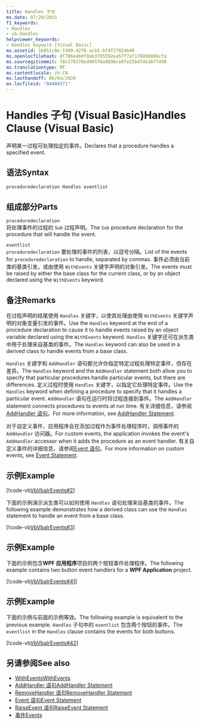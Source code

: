 ```yaml
---
title: Handles 子句
ms.date: 07/20/2015
f1_keywords:
- Handles
- vb.Handles
helpviewer_keywords:
- Handles keyword [Visual Basic]
ms.assetid: 1b051c0e-f499-42f6-acb5-6f4f27824b40
ms.openlocfilehash: df786e4b0f0ab3795592ea57f7af17695b086cfa
ms.sourcegitcommit: f8c270376ed905f6a8896ce0fe25b4f4b38ff498
ms.translationtype: MT
ms.contentlocale: zh-CN
ms.lasthandoff: 06/04/2020
ms.locfileid: "84404571"
---
```

# <a name="handles-clause-visual-basic"></a><span data-ttu-id="6a4d5-102">Handles 子句 (Visual Basic)</span><span class="sxs-lookup"><span data-stu-id="6a4d5-102">Handles Clause (Visual Basic)</span></span>
<span data-ttu-id="6a4d5-103">声明某一过程可处理指定的事件。</span><span class="sxs-lookup"><span data-stu-id="6a4d5-103">Declares that a procedure handles a specified event.</span></span>  
  
## <a name="syntax"></a><span data-ttu-id="6a4d5-104">语法</span><span class="sxs-lookup"><span data-stu-id="6a4d5-104">Syntax</span></span>  
  
```vb  
proceduredeclaration Handles eventlist  
```  
  
## <a name="parts"></a><span data-ttu-id="6a4d5-105">组成部分</span><span class="sxs-lookup"><span data-stu-id="6a4d5-105">Parts</span></span>  
 `proceduredeclaration`  
 <span data-ttu-id="6a4d5-106">将处理事件的过程的 `Sub` 过程声明。</span><span class="sxs-lookup"><span data-stu-id="6a4d5-106">The `Sub` procedure declaration for the procedure that will handle the event.</span></span>  
  
 `eventlist`  
 <span data-ttu-id="6a4d5-107">`proceduredeclaration` 要处理的事件的列表，以逗号分隔。</span><span class="sxs-lookup"><span data-stu-id="6a4d5-107">List of the events for `proceduredeclaration` to handle, separated by commas.</span></span> <span data-ttu-id="6a4d5-108">事件必须由当前类的基类引发，或由使用 `WithEvents` 关键字声明的对象引发。</span><span class="sxs-lookup"><span data-stu-id="6a4d5-108">The events must be raised by either the base class for the current class, or by an object declared using the `WithEvents` keyword.</span></span>  
  
## <a name="remarks"></a><span data-ttu-id="6a4d5-109">备注</span><span class="sxs-lookup"><span data-stu-id="6a4d5-109">Remarks</span></span>  
 <span data-ttu-id="6a4d5-110">在过程声明的结尾使用 `Handles` 关键字，以使其处理由使用 `WithEvents` 关键字声明的对象变量引发的事件。</span><span class="sxs-lookup"><span data-stu-id="6a4d5-110">Use the `Handles` keyword at the end of a procedure declaration to cause it to handle events raised by an object variable declared using the `WithEvents` keyword.</span></span> <span data-ttu-id="6a4d5-111">`Handles` 关键字还可在派生类中用于处理来自基类的事件。</span><span class="sxs-lookup"><span data-stu-id="6a4d5-111">The `Handles` keyword can also be used in a derived class to handle events from a base class.</span></span>  
  
 <span data-ttu-id="6a4d5-112">`Handles` 关键字和 `AddHandler` 语句都允许你指定特定过程处理特定事件，但存在差异。</span><span class="sxs-lookup"><span data-stu-id="6a4d5-112">The `Handles` keyword and the `AddHandler` statement both allow you to specify that particular procedures handle particular events, but there are differences.</span></span> <span data-ttu-id="6a4d5-113">定义过程时使用 `Handles` 关键字，以指定它处理特定事件。</span><span class="sxs-lookup"><span data-stu-id="6a4d5-113">Use the `Handles` keyword when defining a procedure to specify that it handles a particular event.</span></span> <span data-ttu-id="6a4d5-114">`AddHandler` 语句在运行时将过程连接到事件。</span><span class="sxs-lookup"><span data-stu-id="6a4d5-114">The `AddHandler` statement connects procedures to events at run time.</span></span> <span data-ttu-id="6a4d5-115">有关详细信息，请参阅[AddHandler 语句](addhandler-statement.md)。</span><span class="sxs-lookup"><span data-stu-id="6a4d5-115">For more information, see [AddHandler Statement](addhandler-statement.md).</span></span>  
  
 <span data-ttu-id="6a4d5-116">对于自定义事件，应用程序会在添加过程作为事件处理程序时，调用事件的 `AddHandler` 访问器。</span><span class="sxs-lookup"><span data-stu-id="6a4d5-116">For custom events, the application invokes the event's `AddHandler` accessor when it adds the procedure as an event handler.</span></span> <span data-ttu-id="6a4d5-117">有关自定义事件的详细信息，请参阅[Event 语句](event-statement.md)。</span><span class="sxs-lookup"><span data-stu-id="6a4d5-117">For more information on custom events, see [Event Statement](event-statement.md).</span></span>  
  
## <a name="example"></a><span data-ttu-id="6a4d5-118">示例</span><span class="sxs-lookup"><span data-stu-id="6a4d5-118">Example</span></span>  
 [!code-vb[VbVbalrEvents#2](~/samples/snippets/visualbasic/VS_Snippets_VBCSharp/VbVbalrEvents/VB/Class1.vb#2)]  
  
 <span data-ttu-id="6a4d5-119">下面的示例演示派生类可以如何使用 `Handles` 语句处理来自基类的事件。</span><span class="sxs-lookup"><span data-stu-id="6a4d5-119">The following example demonstrates how a derived class can use the `Handles` statement to handle an event from a base class.</span></span>  
  
 [!code-vb[VbVbalrEvents#3](~/samples/snippets/visualbasic/VS_Snippets_VBCSharp/VbVbalrEvents/VB/Class1.vb#3)]  
  
## <a name="example"></a><span data-ttu-id="6a4d5-120">示例</span><span class="sxs-lookup"><span data-stu-id="6a4d5-120">Example</span></span>  
 <span data-ttu-id="6a4d5-121">下面的示例包含**WPF 应用程序**项目的两个按钮事件处理程序。</span><span class="sxs-lookup"><span data-stu-id="6a4d5-121">The following example contains two button event handlers for a **WPF Application** project.</span></span>  
  
 [!code-vb[VbVbalrEvents#41](~/samples/snippets/visualbasic/VS_Snippets_VBCSharp/VbVbalrEvents/VB/class3.vb#41)]  
  
## <a name="example"></a><span data-ttu-id="6a4d5-122">示例</span><span class="sxs-lookup"><span data-stu-id="6a4d5-122">Example</span></span>  
 <span data-ttu-id="6a4d5-123">下面的示例与前面的示例等效。</span><span class="sxs-lookup"><span data-stu-id="6a4d5-123">The following example is equivalent to the previous example.</span></span> <span data-ttu-id="6a4d5-124">`Handles` 子句中的 `eventlist` 包含两个按钮的事件。</span><span class="sxs-lookup"><span data-stu-id="6a4d5-124">The `eventlist` in the `Handles` clause contains the events for both buttons.</span></span>  
  
 [!code-vb[VbVbalrEvents#42](~/samples/snippets/visualbasic/VS_Snippets_VBCSharp/VbVbalrEvents/VB/class3.vb#42)]  
  
## <a name="see-also"></a><span data-ttu-id="6a4d5-125">另请参阅</span><span class="sxs-lookup"><span data-stu-id="6a4d5-125">See also</span></span>

- [<span data-ttu-id="6a4d5-126">WithEvents</span><span class="sxs-lookup"><span data-stu-id="6a4d5-126">WithEvents</span></span>](../modifiers/withevents.md)
- [<span data-ttu-id="6a4d5-127">AddHandler 语句</span><span class="sxs-lookup"><span data-stu-id="6a4d5-127">AddHandler Statement</span></span>](addhandler-statement.md)
- [<span data-ttu-id="6a4d5-128">RemoveHandler 语句</span><span class="sxs-lookup"><span data-stu-id="6a4d5-128">RemoveHandler Statement</span></span>](removehandler-statement.md)
- [<span data-ttu-id="6a4d5-129">Event 语句</span><span class="sxs-lookup"><span data-stu-id="6a4d5-129">Event Statement</span></span>](event-statement.md)
- [<span data-ttu-id="6a4d5-130">RaiseEvent 语句</span><span class="sxs-lookup"><span data-stu-id="6a4d5-130">RaiseEvent Statement</span></span>](raiseevent-statement.md)
- [<span data-ttu-id="6a4d5-131">事件</span><span class="sxs-lookup"><span data-stu-id="6a4d5-131">Events</span></span>](../../programming-guide/language-features/events/index.md)
